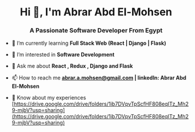 
<h1 align="center">Hi 👋, I'm Abrar Abd El-Mohsen</h1>
<h3 align="center">A Passionate Software Developer From Egypt</h3>

- 🌱 I’m currently learning **Full Stack Web (React | Django | Flask)**

- 🤝 I’m interested in **Software Development**

- 💬 Ask me about **React , Redux , Django and Flask**

- 📫 How to reach me **abrar.a.mohsen@gmail.com | linkedIn: Abrar Abd El-Mohsen**

- 📄 Know about my experiences [https://drive.google.com/drive/folders/1ib7DVpvTpScfHF808eqITz_Mh29-mjbV?usp=sharing](https://drive.google.com/drive/folders/1ib7DVpvTpScfHF808eqITz_Mh29-mjbV?usp=sharing)
